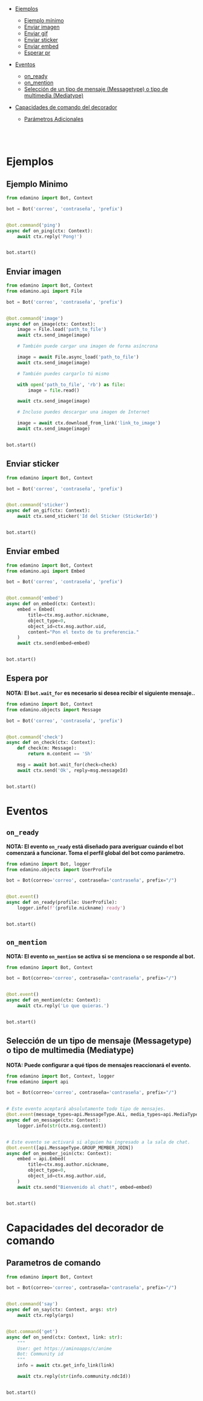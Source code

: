 * [Ejemplos](#example)
    * [Ejemplo mínimo](#min-example)
    * [Enviar imagen](#send-image)
    * [Enviar gif](#send-gif)
    * [Enviar sticker](#send-sticker)
    * [Enviar embed](#send-embed)
    * [Esperar pr](#wait-for)

* [Eventos](#event)
    * [on_ready](#on-ready-event)
    * [on_mention](#on-ready-event)
    * [Selección de un tipo de mensaje (Messagetype) o tipo de multimedia (Mediatype)](#select-type)

* [Capacidades de comando del decorador](#command)
    * [Parámetros Adicionales](#command-parameters)

<br><br>

# Ejemplos <a id=example>

## Ejemplo Minimo <a id=min-example>

```py
from edamino import Bot, Context

bot = Bot('correo', 'contraseña', 'prefix')


@bot.command('ping')
async def on_ping(ctx: Context):
    await ctx.reply('Pong!')


bot.start()
```

## Enviar imagen <a id=send-image>

```py
from edamino import Bot, Context
from edamino.api import File

bot = Bot('correo', 'contraseña', 'prefix')


@bot.command('image')
async def on_image(ctx: Context):
    image = File.load('path_to_file')
    await ctx.send_image(image)

    # También puede cargar una imagen de forma asíncrona

    image = await File.async_load('path_to_file')
    await ctx.send_image(image)

    # También puedes cargarlo tú mismo

    with open('path_to_file', 'rb') as file:
        image = file.read()

    await ctx.send_image(image)

    # Incluso puedes descargar una imagen de Internet

    image = await ctx.download_from_link('link_to_image')
    await ctx.send_image(image)


bot.start()
```

## Enviar sticker <a id=send-sticker>

```py
from edamino import Bot, Context

bot = Bot('correo', 'contraseña', 'prefix')


@bot.command('sticker')
async def on_gif(ctx: Context):
    await ctx.send_sticker('Id del Sticker (StickerId)')


bot.start()
```

## Enviar embed <a id=send-embed>

```py
from edamino import Bot, Context
from edamino.api import Embed

bot = Bot('correo', 'contraseña', 'prefix')


@bot.command('embed')
async def on_embed(ctx: Context):
    embed = Embed(
        title=ctx.msg.author.nickname,
        object_type=0,
        object_id=ctx.msg.author.uid,
        content="Pon el texto de tu preferencia."
    )
    await ctx.send(embed=embed)


bot.start()
```

## Espera por <a id=wait-for>

**NOTA: El `bot.wait_for` es necesario si desea recibir el siguiente mensaje..**

```py
from edamino import Bot, Context
from edamino.objects import Message

bot = Bot('correo', 'contraseña', 'prefix')


@bot.command('check')
async def on_check(ctx: Context):
    def check(m: Message):
        return m.content == 'Sh'

    msg = await bot.wait_for(check=check)
    await ctx.send('Ok', reply=msg.messageId)


bot.start()
```

# Eventos <a id=event>

## `on_ready` <a id=on-ready-event>

**NOTA: El evento `on_ready` está diseñado para averiguar cuándo el bot comenzará a funcionar. Toma el perfil global del bot
como parámetro.**

```py
from edamino import Bot, logger
from edamino.objects import UserProfile

bot = Bot(correo='correo', contraseña='contraseña', prefix="/")


@bot.event()
async def on_ready(profile: UserProfile):
    logger.info(f'{profile.nickname} ready')


bot.start()
```

## `on_mention` <a id=on-mention-event>

**NOTA: El evento `on_mention` se activa si se menciona o se responde al bot.**

```py
from edamino import Bot, Context

bot = Bot(correo='correo', contraseña='contraseña', prefix="/")


@bot.event()
async def on_mention(ctx: Context):
    await ctx.reply('Lo que quieras.')


bot.start()
```

## Selección de un tipo de mensaje (Messagetype) o tipo de multimedia (Mediatype) <a id=select-type>

**NOTA: Puede configurar a qué tipos de mensajes reaccionará el evento.**

```py
from edamino import Bot, Context, logger
from edamino import api

bot = Bot(correo='correo', contraseña='contraseña', prefix="/")


# Este evento aceptará absolutamente todo tipo de mensajes.
@bot.event(message_types=api.MessageType.ALL, media_types=api.MediaType.ALL)
async def on_message(ctx: Context):
    logger.info(str(ctx.msg.content))


# Este evento se activará si alguien ha ingresado a la sala de chat.
@bot.event([api.MessageType.GROUP_MEMBER_JOIN])
async def on_member_join(ctx: Context):
    embed = api.Embed(
        title=ctx.msg.author.nickname,
        object_type=0,
        object_id=ctx.msg.author.uid,
    )
    await ctx.send("Bienvenido al chat!", embed=embed)


bot.start()
```

# Capacidades del decorador de comando <a id=command>

## Parametros de comando <a id=command-parameters>

```py
from edamino import Bot, Context

bot = Bot(correo='correo', contraseña='contraseña', prefix="/")


@bot.command('say')
async def on_say(ctx: Context, args: str)
    await ctx.reply(args)


@bot.command('get')
async def on_send(ctx: Context, link: str):
    """
    User: get https://aminoapps/c/anime
    Bot: Community id
    """
    info = await ctx.get_info_link(link)

    await ctx.reply(str(info.community.ndcId))


bot.start()
```